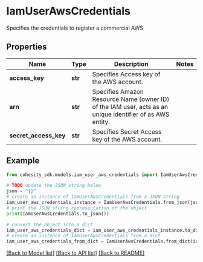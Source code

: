 # IamUserAwsCredentials

Specifies the credentials to register a commercial AWS

## Properties

Name | Type | Description | Notes
------------ | ------------- | ------------- | -------------
**access_key** | **str** | Specifies Access key of the AWS account. | 
**arn** | **str** | Specifies Amazon Resource Name (owner ID) of the IAM user, acts as an unique identifier of as AWS entity. | 
**secret_access_key** | **str** | Specifies Secret Access key of the AWS account. | 

## Example

```python
from cohesity_sdk.models.iam_user_aws_credentials import IamUserAwsCredentials

# TODO update the JSON string below
json = "{}"
# create an instance of IamUserAwsCredentials from a JSON string
iam_user_aws_credentials_instance = IamUserAwsCredentials.from_json(json)
# print the JSON string representation of the object
print(IamUserAwsCredentials.to_json())

# convert the object into a dict
iam_user_aws_credentials_dict = iam_user_aws_credentials_instance.to_dict()
# create an instance of IamUserAwsCredentials from a dict
iam_user_aws_credentials_from_dict = IamUserAwsCredentials.from_dict(iam_user_aws_credentials_dict)
```
[[Back to Model list]](../README.md#documentation-for-models) [[Back to API list]](../README.md#documentation-for-api-endpoints) [[Back to README]](../README.md)


